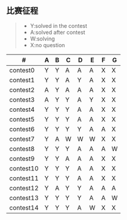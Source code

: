 ## 比赛征程
> * Y:solved in the contest
> * A:solved after contest
> * W:solving
> * X:no question


  \# |  A  |  B  |  C  |  D  |  E  |  F  |  G  
---|---|---|---|---|---|---|---
|contest0|  Y  |  Y  |  A  |  A  |  A  |  X  |  X  
|contest1|  Y  |  Y  |  A  |  Y  |  A  |  X  |  X  
|contest2|  A  |  Y  |  A  |  A  |  A  |  X  |  X  
|contest3|  A  |  Y  |  Y  |  A  |  Y  |  X  |  X  
|contest4|  Y  |  Y  |  Y  |  A  |  A  |  X  |  X  
|contest5|  Y  |  Y  |  Y  |  A  |  A  |  X  |  X  
|contest6|  Y  |  Y  |  Y  |  Y  |  A  |  A  |  X  
|contest7|  Y  |  A  |  W  |  W  |  W  |  X  |  X  
|contest8|  Y  |  Y  |  Y  |  A  |  A  |  A  |  W  
|contest9|  Y  |  Y  |  A  |  A  |  A  |  X  |  X  
|contest10|  Y  |  Y  |  Y  |  A  |  A  |  X  |  X  
|contest11|  Y  |  Y  |  Y  |  A  |  A  |  X  |  X  
|contest12|  Y  |  A  |  Y  |  Y  |  A  |  A  |  A  
|contest13|  Y  |  Y  |  Y  |  Y  |  A  |  A  |  W  
|contest14|  Y  |  Y  |  Y  |  A  |  W  |  X  |  X  



